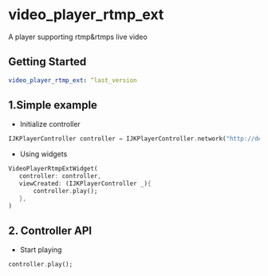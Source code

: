 # video_player_rtmp_ext

A player supporting rtmp&rtmps live video

## Getting Started

```yaml
video_player_rtmp_ext: ^last_version
```

## 1.Simple example

* Initialize controller

```dart
IJKPlayerController controller = IJKPlayerController.network("http://devimages.apple.com.edgekey.net/streaming/examples/bipbop_4x3/gear2/prog_index.m3u8");
```

* Using widgets

```dart
VideoPlayerRtmpExtWidget(
   controller: controller,
   viewCreated: (IJKPlayerController _){
       controller.play();
   },
)
```

## 2. Controller API

* Start playing
```dart
controller.play();
```

